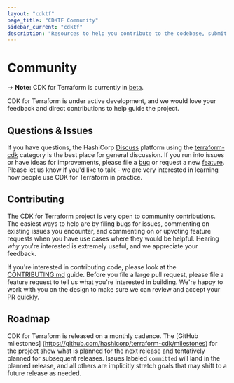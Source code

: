 ```yaml
---
layout: "cdktf"
page_title: "CDKTF Community"
sidebar_current: "cdktf"
description: "Resources to help you contribute to the codebase, submit issues, ask questions, and see our roadmap."
---
```


# Community

-> **Note:** CDK for Terraform is currently in [beta](/docs/cdktf/index.html#project-maturity-and-production-readiness).

CDK for Terraform is under active development, and we would love your feedback and direct contributions to help guide the project.

## Questions & Issues

If you have questions, the HashiCorp [Discuss](https://discuss.hashicorp.com/) platform using the [terraform-cdk](https://discuss.hashicorp.com/c/terraform-core/cdk-for-terraform/) category is the best place for general discussion. If you run into issues or have ideas for improvements, please file a [bug](https://github.com/hashicorp/terraform-cdk/issues/new?assignees=&labels=bug&template=bug-report.md&title=) or request a new [feature](https://github.com/hashicorp/terraform-cdk/issues/new?assignees=&labels=enhancement&template=feature-request.md&title=). Please let us know if you'd like to talk - we are very interested in learning how people use CDK for Terraform in practice.

## Contributing

The CDK for Terraform project is very open to community contributions. The easiest ways to help are by filing bugs for issues, commenting on existing issues you encounter, and commenting on or upvoting feature requests when you have use cases where they would be helpful. Hearing _why_ you're interested is extremely useful, and we appreciate your feedback.

If you're interested in contributing code, please look at the [CONTRIBUTING.md](https://github.com/hashicorp/terraform-cdk/blob/main/CONTRIBUTING.md) guide. Before you file a large pull request, please file a feature request to tell us what you're interested in building. We're happy to work with you on the design to make sure we can review and accept your PR quickly.

## Roadmap

CDK for Terraform is released on a monthly cadence. The [GitHub milestones] (https://github.com/hashicorp/terraform-cdk/milestones) for the project show what is planned for the next release and tentatively planned for subsequent releases. Issues labeled `committed` will land in the planned release, and all others are implicitly stretch goals that may shift to a future release as needed.
